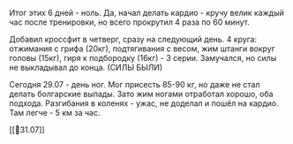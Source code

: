 Итог этих 6 дней - ноль. Да, начал делать кардио - кручу велик каждый час после тренировки, но всего прокрутил 4 раза по 60 минут.

Добавил кроссфит в четверг, сразу на следующий день. 4 круга: отжимания с грифа (20кг), подтягивания с весом, жим штанги вокруг головы (15кг), гиря к подбородку (16кг) - 3 серии. Замучался, но силы не выкладывал до конца. (СИЛЫ БЫЛИ)

Сегодня 29.07 - день ног. Мог присесть 85-90 кг, но даже не стал делать болгарские выпады. Зато жим ногами отработал хорошо, оба подхода. Разгибания в коленях - ужас, не доделал и пошёл на кардио. Там легче - 5 км за час.

[[📅31.07]]
